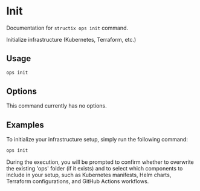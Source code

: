 # Init

Documentation for `structix ops init` command.

Initialize infrastructure (Kubernetes, Terraform, etc.)

## Usage

```bash
ops init
```

## Options

This command currently has no options.

## Examples

To initialize your infrastructure setup, simply run the following command:

```bash
ops init
```

During the execution, you will be prompted to confirm whether to overwrite the existing 'ops' folder (if it exists) and to select which components to include in your setup, such as Kubernetes manifests, Helm charts, Terraform configurations, and GitHub Actions workflows.